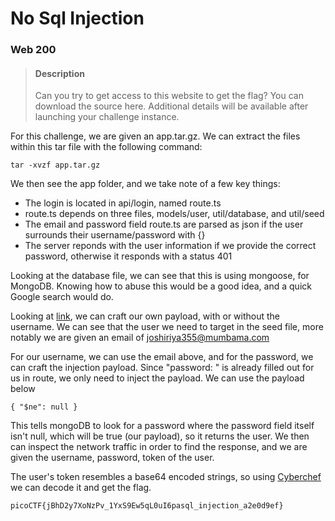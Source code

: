# No Sql Injection
### Web 200

> #### Description
> Can you try to get access to this website to get the flag?
> You can download the source here.
> Additional details will be available after launching your challenge instance.

For this challenge, we are given an app.tar.gz. We can extract the files within this tar file with the following command:

```tar -xvzf app.tar.gz```

We then see the app folder, and we take note of a few key things:

<ul>
    <li>The login is located in api/login, named route.ts</li>
    <li>route.ts depends on three files, models/user, util/database, and util/seed</li>
    <li>The email and password field route.ts are parsed as json if the user surrounds their username/password with {}</li>
    <li>The server reponds with the user information if we provide the correct password, otherwise it responds with a status 401 </li>
</ul>

Looking at the database file, we can see that this is using mongoose, for MongoDB. Knowing how to abuse this would be a good idea, and a quick Google search would do.

Looking at [link](https://berkegokmen1.medium.com/your-nodejs-app-is-probably-vulnerable-to-nosql-injection-attacks-69e6acba7b65), we can craft our own payload, with or without the username.
We can see that the user we need to target in the seed file, more notably we are given an email of joshiriya355@mumbama.com

For our username, we can use the email above, and for the password, we can craft the injection payload. Since "password: " is already filled out for us in route, we only need to inject the payload.
We can use the payload below

`{ "$ne": null }`

This tells mongoDB to look for a password where the password field itself isn't null, which will be true (our payload), so it returns the user.
We then can inspect the network traffic in order to find the response, and we are given the username, password, token of the user. 

The user's token resembles a base64 encoded strings, so using [Cyberchef](https://gchq.github.io/CyberChef/) we can decode it and get the flag.

`picoCTF{jBhD2y7XoNzPv_1YxS9Ew5qL0uI6pasql_injection_a2e0d9ef}`

